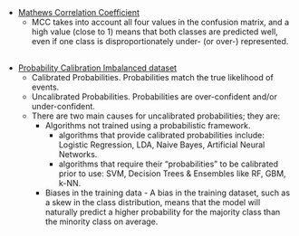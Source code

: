 ##
- [Mathews Correlation Coefficient](https://towardsdatascience.com/the-best-classification-metric-youve-never-heard-of-the-matthews-correlation-coefficient-3bf50a2f3e9a)
    - MCC takes into account all four values in the confusion matrix, and a high value (close to 1) means that both classes are predicted well, even if one class is disproportionately under- (or over-) represented.
    
##
- [Probability Calibration Imbalanced dataset](https://machinelearningmastery.com/probability-calibration-for-imbalanced-classification/)
    - Calibrated Probabilities. Probabilities match the true likelihood of events.
    - Uncalibrated Probabilities. Probabilities are over-confident and/or under-confident.
  - There are two main causes for uncalibrated probabilities; they are:
      - Algorithms not trained using a probabilistic framework.
          - algorithms that provide calibrated probabilities include: Logistic Regression, LDA, Naive Bayes, Artificial Neural Networks.
          - algorithms that require their “probabilities” to be calibrated prior to use: SVM, Decision Trees & Ensembles like RF, GBM, k-NN.
      - Biases in the training data - A bias in the training dataset, such as a skew in the class distribution, means that the model will naturally predict a higher probability for the majority class than the minority class on average.

